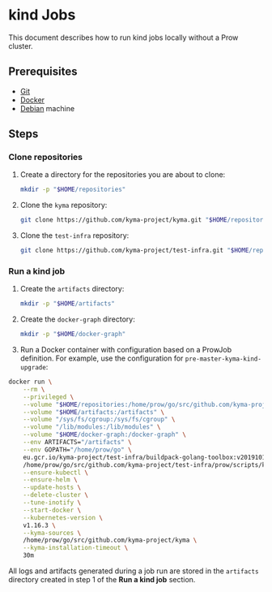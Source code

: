 # kind Jobs

This document describes how to run kind jobs locally without a Prow cluster.

## Prerequisites

- [Git](https://git-scm.com/)
- [Docker](https://www.docker.com/)
- [Debian](https://www.debian.org/) machine

## Steps

### Clone repositories

1. Create a directory for the repositories you are about to clone:
   
   ```bash
   mkdir -p "$HOME/repositories"
   ```

2. Clone the `kyma` repository:

   ```bash
   git clone https://github.com/kyma-project/kyma.git "$HOME/repositories/kyma"
   ```

3. Clone the `test-infra` repository:

   ```bash
   git clone https://github.com/kyma-project/test-infra.git "$HOME/repositories/test-infra"
   ```

### Run a kind job

1. Create the `artifacts` directory:

   ```bash
   mkdir -p "$HOME/artifacts"
   ```

2. Create the `docker-graph` directory:

   ```bash
   mkdir -p "$HOME/docker-graph"
   ```

3. Run a Docker container with configuration based on a ProwJob definition. For example, use the configuration for `pre-master-kyma-kind-upgrade`:

```bash
docker run \
    --rm \
    --privileged \
    --volume "$HOME/repositories:/home/prow/go/src/github.com/kyma-project" \
    --volume "$HOME/artifacts:/artifacts" \
    --volume "/sys/fs/cgroup:/sys/fs/cgroup" \
    --volume "/lib/modules:/lib/modules" \
    --volume "$HOME/docker-graph:/docker-graph" \
    --env ARTIFACTS="/artifacts" \
    --env GOPATH="/home/prow/go" \
    eu.gcr.io/kyma-project/test-infra/buildpack-golang-toolbox:v20191011-51ed45a \
    /home/prow/go/src/github.com/kyma-project/test-infra/prow/scripts/kind-upgrade-kyma.sh \
    --ensure-kubectl \
    --ensure-helm \
    --update-hosts \
    --delete-cluster \
    --tune-inotify \
    --start-docker \
    --kubernetes-version \
    v1.16.3 \
    --kyma-sources \
    /home/prow/go/src/github.com/kyma-project/kyma \
    --kyma-installation-timeout \
    30m
```

All logs and artifacts generated during a job run are stored in the `artifacts` directory created in step 1 of the **Run a kind job** section.
